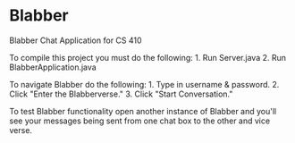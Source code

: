 # Blabber
Blabber Chat Application for CS 410

To compile this project you must do the following:
    1. Run Server.java
    2. Run BlabberApplication.java
    
To navigate Blabber do the following:
    1. Type in username & password.
    2. Click "Enter the Blabberverse."
    3. Click "Start Conversation."

To test Blabber functionality open another instance of Blabber
and you'll see your messages being sent from one chat box to the
other and vice verse.